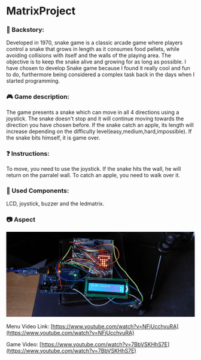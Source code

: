 # MatrixProject

### :scroll: Backstory: 
Developed in 1970, snake game is a classic arcade game where players control a snake that grows in length as it consumes food pellets, while avoiding collisions with itself and the walls of the playing area. The objective is to keep the snake alive and growing for as long as possible. I have chosen to develop Snake game because I found it really cool and fun to do, furthermore being considered a complex task back in the days when I started programming.

### :video_game: Game description: 
The game presents a snake which can move in all 4 directions using a joystick. The snake doesn't stop and it will continue moving towards the direction you have chosen before. If the snake catch an apple, its length will increase depending on the difficulty level(easy,medium,hard,impossible). If the snake bits himself, it is game over.

### :question: Instructions: 
To move, you need to use the joystick. If the snake hits the wall, he will return on the parralel wall. To catch an apple, you need to walk over it.
### :wrench: Used Components: 
LCD, joystick, buzzer and the ledmatrix.

### :camera: Aspect
<p align="left">
 <img src="https://github.com/Marius2504/MatrixProject/blob/main/photomenu.jpg" width="600">
</p>

Menu Video Link: [https://www.youtube.com/watch?v=NFjUcchvuRA](https://www.youtube.com/watch?v=NFjUcchvuRA)

Game Video: [https://www.youtube.com/watch?v=7BbVSKHhS7E](https://www.youtube.com/watch?v=7BbVSKHhS7E)
